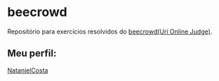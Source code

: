 # beecrowd

Repositório para exercícios resolvidos do [beecrowd(Uri Online Judge)](https://beecrowd.com.br).

## Meu perfil:
[NatanielCosta](HTTPS://beecrowd.com)
